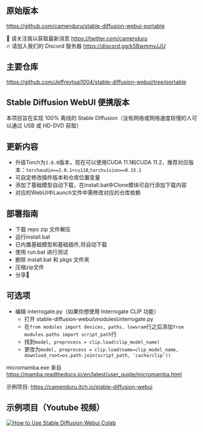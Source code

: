 ## 原始版本
https://github.com/camenduru/stable-diffusion-webui-portable

🐣 请关注我以获取最新消息 https://twitter.com/camenduru <br />
🔥 请加入我们的 Discord 服务器 https://discord.gg/k5BwmmvJJU

## 主要仓库
https://github.com/Jeffreytsai1004/stable-diffusion-webui/tree/portable

## Stable Diffusion WebUI 便携版本
本项目旨在实现 100% 离线的 Stable Diffusion（没有网络或网络速度较慢的人可以通过 USB 或 HD-DVD 获取）

## 更新内容
- 升级Torch为`2.0.0`版本，现在可以使用CUDA 11.1和CUDA 11.2，推荐对应版本：`torchaudio==2.0.1+cu118`,`torchvision==0.15.1`
- 可自定修改插件版本和仓库位置变量
- 添加了基础模型自动下载，在install.bat中Clone模块可自行添加下载内容
- 对应的WebUI中Launch文件中需修改对应的仓库依赖

## 部署指南
- 下载 repo zip 文件解压
- 运行install.bat
- 已内置基础模型和基础插件,将自动下载
- 使用 run.bat 进行测试
- 删除 install.bat 和 pkgs 文件夹
- 压缩zip文件
- 分享🎉

## 可选项
- 编辑 interrogate.py（如果你想使用 Interrogate CLIP 功能）
    - 打开 stable-diffusion-webui\modules\interrogate.py
    - 在`from modules import devices, paths, lowvram`行之后添加`from modules.paths import script_path`行
    - 找到`model, preprocess = clip.load(clip_model_name)`
    - 更改为`model, preprocess = clip.load(name=clip_model_name, download_root=os.path.join(script_path, 'cache/clip'))`

micromamba.exe 来自 https://mamba.readthedocs.io/en/latest/user_guide/micromamba.html

示例项目: https://camenduru.itch.io/stable-diffusion-webui

## 示例项目（Youtube 视频）
[![How to Use Stable Diffusion Webui Colab](https://i.imgur.com/Zi3LsXj.jpg)](https://www.youtube.com/watch?v=PHZ0VC_Losk)
